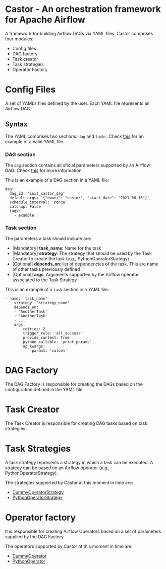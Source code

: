 # Castor - An orchestration framework for Apache Airflow

A framework for building Airflow DAGs via YAML files. Castor comprises four modules:
- Config files 
- DAG factory 
- Task creator
- Task strategies 
- Operator Factory

# Config Files
A set of YAMLs files defined by the user. Each YAML file represents an Airflow DAG.

## Syntax
The YAML comprises two sections: `dag` and `tasks`. Check [this](castor/config_files/init_castor_dag.yaml) for an example of a valid YAML file.

### DAG section

The `dag` section contains all oficial parameters supported by an Airflow DAG. Check [this](https://airflow.apache.org/docs/apache-airflow/stable/_api/airflow/models/dag/index.html) for more information.

This is an example of a DAG section in a YAML file:
```
dag:
  dag_id: 'init_castor_dag'
  default_args: '{"owner": "castor", "start_date": "2021-06-13"}'
  schedule_interval: '@once'
  catchup: False
  tags:
    - example
```

### Task section
The parameters a task should include are:
* [Mandatory] **task_name**: Name for the task
* [Mandatory] **strategy**: The strategy that should be used by the Task Creator to create the task (*e.g.,* PythonOperatorStrategy)
* [Optional] **depends_on**: list of dependencies of the task. This are name of other tasks previously defined
* [Optional] **args**: Arguments supported by the Airflow operator associated to the Task Strategy

This is an example of a `task` section in a YAML file:

```
- name: 'task_name'
    strategy: 'strategy_name'
    depends_on: 
    - 'AnotherTask'
    - 'AnotherTask'
    - ...
    args:
        retries: 2
        trigger_rule: 'all_success'
        provide_context: True
        python_callable: 'print_params'
        op_kwargs:
            param1: 'value1' 
```

# DAG Factory
The DAG Factory is responsible for creating the DAGs based on the configuration defined in the YAML file.

# Task Creator
The Task Creator is responsible for creating DAG tasks based on task strategies. 

# Task Strategies
A task strategy represents a strategy in which a task can be executed. A strategy can be based on an Airflow operator (*e.g.,* PythonOperatorStrategy).

The strategies supported by Castor at this moment in time are:
- [DummyOperatorStrategy](castor/task_creator/strategies/python_operator_strategy.py)
- [PythonOperatorStrategy](castor/task_creator/strategies/dummy_operator_strategy.py)


# Operator factory
It is responsible for creating Airflow Operators based on a set of parameters supplied by the DAG Factory.

The operators supported by Castor at this moment in time are:
- [DummyOperator](https://airflow.apache.org/docs/apache-airflow/stable/_api/airflow/operators/dummy/index.html)
- [PythonOperator](https://airflow.apache.org/docs/apache-airflow/stable/_modules/airflow/operators/python.html#PythonOperator)